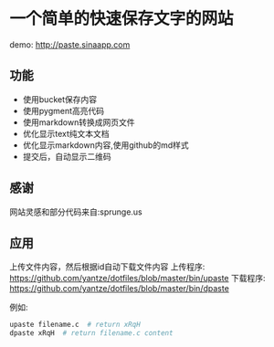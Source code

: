 # 一个简单的快速保存文字的网站

demo:
http://paste.sinaapp.com

## 功能
- 使用bucket保存内容
- 使用pygment高亮代码
- 使用markdown转换成网页文件
- 优化显示text纯文本文档
- 优化显示markdown内容,使用github的md样式
- 提交后，自动显示二维码

## 感谢
网站灵感和部分代码来自:sprunge.us

## 应用
上传文件内容，然后根据id自动下载文件内容
上传程序:
https://github.com/yantze/dotfiles/blob/master/bin/upaste
下载程序:
https://github.com/yantze/dotfiles/blob/master/bin/dpaste

例如:
```bash
upaste filename.c  # return xRqH
dpaste xRqH  # return filename.c content
```
